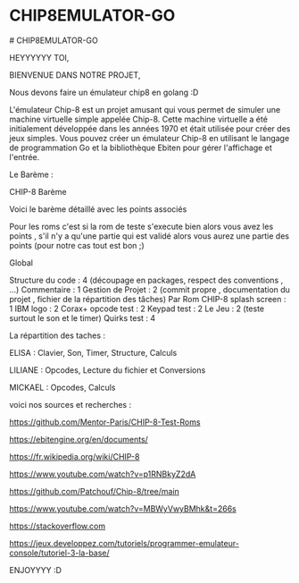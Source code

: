 ﻿# CHIP8EMULATOR-GO
﻿# CHIP8EMULATOR-GO

HEYYYYYY TOI,


BIENVENUE DANS NOTRE PROJET,


Nous devons faire un émulateur chip8 en golang :D


L'émulateur Chip-8 est un projet amusant qui vous permet de simuler une machine virtuelle simple appelée Chip-8. Cette machine virtuelle a été initialement développée dans les années 1970 et était utilisée pour créer des jeux simples. Vous pouvez créer un émulateur Chip-8 en utilisant le langage de programmation Go et la bibliothèque Ebiten pour gérer l'affichage et l'entrée.


Le Barème :

CHIP-8 Barème


Voici le barème détaillé avec les points associés

Pour les roms c'est si la rom de teste s'execute bien alors vous avez les points , s'il n'y a qu'une partie qui est validé alors vous aurez une partie des points (pour notre cas tout est bon ;)

Global

Structure du code : 4 (découpage en packages, respect des conventions , ...)
Commentaire : 1
Gestion de Projet : 2 (commit propre , documentation du projet , fichier de la répartition des tâches)
Par Rom
CHIP-8 splash screen : 1
IBM logo : 2
Corax+ opcode test : 2
Keypad test : 2
Le Jeu : 2 (teste surtout le son et le timer)
Quirks test : 4


La répartition des taches :

ELISA : Clavier, Son, Timer, Structure, Calculs

LILIANE : Opcodes, Lecture du fichier et Conversions 

MICKAEL : Opcodes, Calculs

voici nos sources et recherches :

https://github.com/Mentor-Paris/CHIP-8-Test-Roms

https://ebitengine.org/en/documents/

https://fr.wikipedia.org/wiki/CHIP-8

https://www.youtube.com/watch?v=p1RNBkyZ2dA

https://github.com/Patchouf/Chip-8/tree/main

https://www.youtube.com/watch?v=MBWyVwyBMhk&t=266s

https://stackoverflow.com

https://jeux.developpez.com/tutoriels/programmer-emulateur-console/tutoriel-3-la-base/

ENJOYYYY :D
